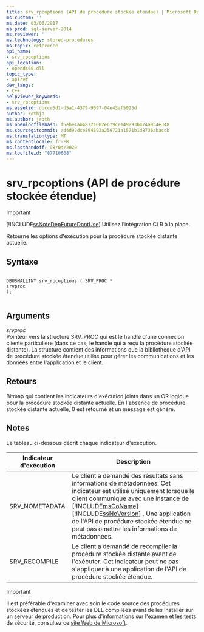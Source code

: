 ```yaml
---
title: srv_rpcoptions (API de procédure stockée étendue) | Microsoft Docs
ms.custom: ''
ms.date: 03/06/2017
ms.prod: sql-server-2014
ms.reviewer: ''
ms.technology: stored-procedures
ms.topic: reference
api_name:
- srv_rpcoptions
api_location:
- opends60.dll
topic_type:
- apiref
dev_langs:
- C++
helpviewer_keywords:
- srv_rpcoptions
ms.assetid: dbcce5d1-d5a1-4379-9597-04e43af5923d
author: rothja
ms.author: jroth
ms.openlocfilehash: f5ebe4ab48721002e679ce149293b474a934e348
ms.sourcegitcommit: ad4d92dce894592a259721a1571b1d8736abacdb
ms.translationtype: MT
ms.contentlocale: fr-FR
ms.lasthandoff: 08/04/2020
ms.locfileid: "87710608"
---
```

# <a name="srv_rpcoptions-extended-stored-procedure-api"></a>srv_rpcoptions (API de procédure stockée étendue)
    
> [!IMPORTANT]  
>  [!INCLUDE[ssNoteDepFutureDontUse](../../includes/ssnotedepfuturedontuse-md.md)] Utilisez l’intégration CLR à la place.  
  
 Retourne les options d'exécution pour la procédure stockée distante actuelle.  
  
## <a name="syntax"></a>Syntaxe  
  
```  
  
DBUSMALLINT srv_rpcoptions ( SRV_PROC *  
srvproc   
);  
  
```  
  
## <a name="arguments"></a>Arguments  
 *srvproc*  
 Pointeur vers la structure SRV_PROC qui est le handle d'une connexion cliente particulière (dans ce cas, le handle qui a reçu la procédure stockée distante). La structure contient des informations que la bibliothèque d'API de procédure stockée étendue utilise pour gérer les communications et les données entre l'application et le client.  
  
## <a name="returns"></a>Retours  
 Bitmap qui contient les indicateurs d'exécution joints dans un OR logique pour la procédure stockée distante actuelle. En l'absence de procédure stockée distante actuelle, 0 est retourné et un message est généré.  
  
## <a name="remarks"></a>Notes  
 Le tableau ci-dessous décrit chaque indicateur d'exécution.  
  
|Indicateur d'exécution|Description|  
|--------------------|-----------------|  
|SRV_NOMETADATA|Le client a demandé des résultats sans informations de métadonnées. Cet indicateur est utilisé uniquement lorsque le client communique avec une instance de [!INCLUDE[msCoName](../../includes/msconame-md.md)] [!INCLUDE[ssNoVersion](../../includes/ssnoversion-md.md)] . Une application de l'API de procédure stockée étendue ne peut pas omettre les informations de métadonnées.|  
|SRV_RECOMPILE|Le client a demandé de recompiler la procédure stockée distante avant de l'exécuter. Cet indicateur peut ne pas s'appliquer à une application de l'API de procédure stockée étendue.|  
  
> [!IMPORTANT]  
>  Il est préférable d'examiner avec soin le code source des procédures stockées étendues et de tester les DLL compilées avant de les installer sur un serveur de production. Pour plus d'informations sur l'examen et les tests de sécurité, consultez ce [site Web de Microsoft](https://go.microsoft.com/fwlink/?LinkID=54761&amp;clcid=0x409https://msdn.microsoft.com/security/).  
  
  
